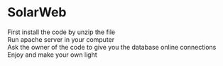 # SolarWeb
First install the code by unzip the file<br> 
Run apache server in your computer<br> 
Ask the owner of the code to give you the database online connections<br> 
Enjoy and make your own light<br> 
